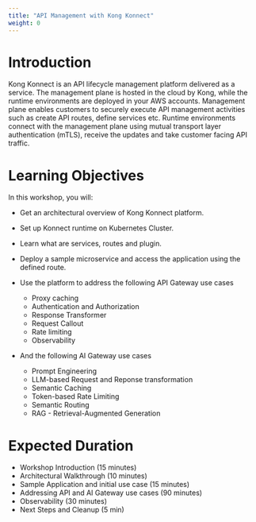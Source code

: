 ```yaml
---
title: "API Management with Kong Konnect"
weight: 0
---
```


# Introduction

Kong Konnect is an API lifecycle management platform delivered as a service. The management plane is hosted in the cloud by Kong, while the runtime environments are deployed in your AWS accounts. Management plane enables customers to securely execute API management activities such as create API routes, define services etc. Runtime environments connect with the management plane using mutual transport layer authentication (mTLS), receive the updates and take customer facing API traffic.

# Learning Objectives

In this workshop, you will:

* Get an architectural overview of Kong Konnect platform.
* Set up Konnect runtime on Kubernetes Cluster.
* Learn what are services, routes and plugin.
* Deploy a sample microservice and access the application using the defined route.
* Use the platform to address the following API Gateway use cases
    * Proxy caching
    * Authentication and Authorization
    * Response Transformer
    * Request Callout
    * Rate limiting
    * Observability
    <!-- * Invoke AWS Lambda -->

* And the following AI Gateway use cases
    * Prompt Engineering
    * LLM-based Request and Reponse transformation
    * Semantic Caching
    * Token-based Rate Limiting
    * Semantic Routing
    * RAG - Retrieval-Augmented Generation

# Expected Duration

* Workshop Introduction (15 minutes)
* Architectural Walkthrough (10 minutes)
* Sample Application and initial use case (15 minutes)
* Addressing API and AI Gateway use cases (90 minutes)
* Observability (30 minutes)
* Next Steps and Cleanup (5 min)
